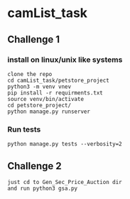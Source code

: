 # camList_task

## Challenge 1
### install on linux/unix like systems
```
clone the repo
cd camList_task/petstore_project
python3 -m venv vnev
pip install -r requirments.txt
source venv/bin/activate
cd petstore_project/
python manage.py runserver
```
### Run tests
```
python manage.py tests --verbosity=2
```
## Challenge 2
```
just cd to Gen_Sec_Price_Auction dir
and run python3 gsa.py
```
